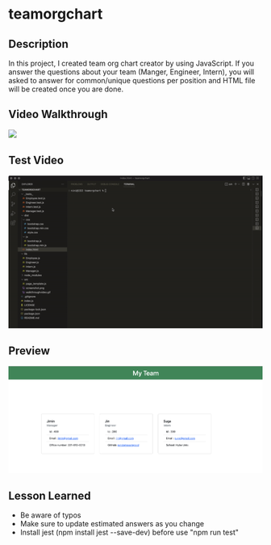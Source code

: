 # teamorgchart
## Description
In this project, I created team org chart creator by using JavaScript. If you answer the questions about your team (Manger, Engineer, Intern), you will asked to answer for common/unique questions per position and HTML file will be created once you are done.

## Video Walkthrough
<img src="src/walkthroughvideo.gif" />

## Test Video
<img src="src/test.gif" />

## Preview
<img src="src/screenshot.png" />

## Lesson Learned
* Be aware of typos
* Make sure to update estimated answers as you change
* Install jest (npm install jest --save-dev) before use "npm run test"
